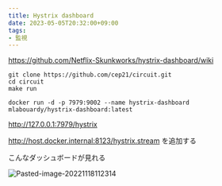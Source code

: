 ```yaml
---
title: Hystrix dashboard
date: 2023-05-05T20:32:00+09:00
tags:
- 監視
---
```


https://github.com/Netflix-Skunkworks/hystrix-dashboard/wiki

````
git clone https://github.com/cep21/circuit.git
cd circuit
make run

docker run -d -p 7979:9002 --name hystrix-dashboard mlabouardy/hystrix-dashboard:latest
````

http://127.0.0.1:7979/hystrix

http://host.docker.internal:8123/hystrix.stream を追加する

こんなダッシュボードが見れる

![Pasted-image-20221118112314](note/Pasted-image-20221118112314.png)
